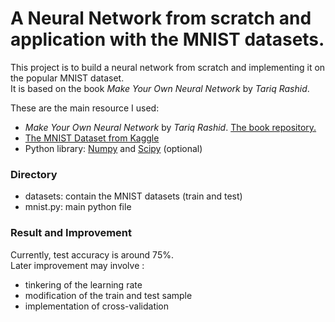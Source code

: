 # A Neural Network from scratch and application with the MNIST datasets.
This project is to build a neural network from scratch and implementing it on the popular MNIST dataset. <br>
It is based on the book _Make Your Own Neural Network_ by _Tariq Rashid_.
<br>

These are the main resource I used:
- _Make Your Own Neural Network_ by _Tariq Rashid_. [The book repository.](https://github.com/makeyourownneuralnetwork/makeyourownneuralnetwork)
- [The MNIST Dataset from Kaggle](https://www.kaggle.com/oddrationale/mnist-in-csv)
- Python library: [Numpy](https://pypi.org/project/numpy/) and [Scipy](https://pypi.org/project/scipy/) (optional)

### Directory
- datasets: contain the MNIST datasets (train and test)
- mnist.py: main python file

### Result and Improvement
Currently, test accuracy is around 75%. <br>Later improvement may involve :
- tinkering of the learning rate
- modification of the train and test sample
- implementation of cross-validation


